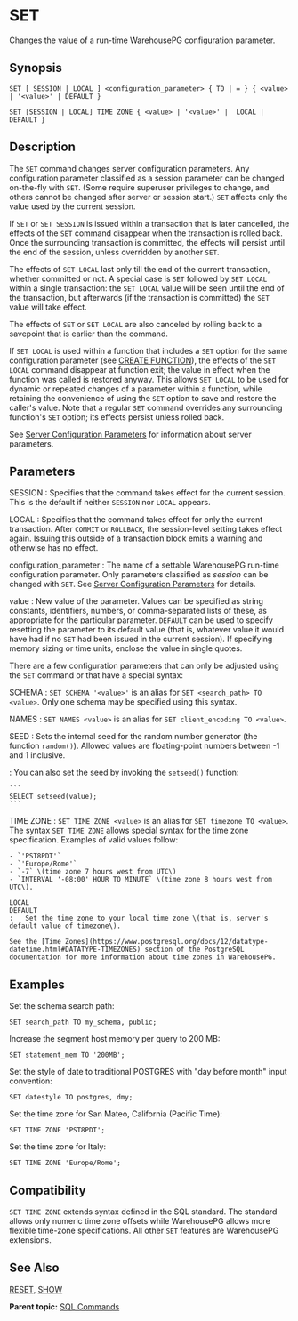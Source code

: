 # SET 

Changes the value of a run-time WarehousePG configuration parameter.

## <a id="section2"></a>Synopsis 

``` {#sql_command_synopsis}
SET [ SESSION | LOCAL ] <configuration_parameter> { TO | = } { <value> | '<value>' | DEFAULT }

SET [SESSION | LOCAL] TIME ZONE { <value> | '<value>' |  LOCAL | DEFAULT }
```

## <a id="section3"></a>Description 

The `SET` command changes server configuration parameters. Any configuration parameter classified as a session parameter can be changed on-the-fly with `SET`. (Some require superuser privileges to change, and others cannot be changed after server or session start.) `SET` affects only the value used by the current session.

If `SET` or `SET SESSION` is issued within a transaction that is later cancelled, the effects of the `SET` command disappear when the transaction is rolled back. Once the surrounding transaction is committed, the effects will persist until the end of the session, unless overridden by another `SET`.

The effects of `SET LOCAL` last only till the end of the current transaction, whether committed or not. A special case is `SET` followed by `SET LOCAL` within a single transaction: the `SET LOCAL` value will be seen until the end of the transaction, but afterwards \(if the transaction is committed\) the `SET` value will take effect.

The effects of `SET` or `SET LOCAL` are also canceled by rolling back to a savepoint that is earlier than the command.

If `SET LOCAL` is used within a function that includes a `SET` option for the same configuration parameter \(see [CREATE FUNCTION](CREATE_FUNCTION.html)\), the effects of the `SET LOCAL` command disappear at function exit; the value in effect when the function was called is restored anyway. This allows `SET LOCAL` to be used for dynamic or repeated changes of a parameter within a function, while retaining the convenience of using the `SET` option to save and restore the caller's value. Note that a regular `SET` command overrides any surrounding function's `SET` option; its effects persist unless rolled back.

See [Server Configuration Parameters](../config_params/guc_config.html) for information about server parameters.

## <a id="section4"></a>Parameters 

SESSION
:   Specifies that the command takes effect for the current session. This is the default if neither `SESSION` nor `LOCAL` appears.

LOCAL
:   Specifies that the command takes effect for only the current transaction. After `COMMIT` or `ROLLBACK`, the session-level setting takes effect again. Issuing this outside of a transaction block emits a warning and otherwise has no effect.

configuration\_parameter
:   The name of a settable WarehousePG run-time configuration parameter. Only parameters classified as *session* can be changed with `SET`. See [Server Configuration Parameters](../config_params/guc_config.html) for details.

value
:   New value of the parameter. Values can be specified as string constants, identifiers, numbers, or comma-separated lists of these, as appropriate for the particular parameter. `DEFAULT` can be used to specify resetting the parameter to its default value (that is, whatever value it would have had if no `SET` had been issued in the current session). If specifying memory sizing or time units, enclose the value in single quotes.

There are a few configuration parameters that can only be adjusted using the `SET` command or that have a special syntax:

SCHEMA
:   `SET SCHEMA '<value>'` is an alias for `SET <search_path> TO <value>`. Only one schema may be specified using this syntax.

NAMES
:   `SET NAMES <value>` is an alias for `SET client_encoding TO <value>`.

SEED
:   Sets the internal seed for the random number generator (the function `random()`). Allowed values are floating-point numbers between -1 and 1 inclusive.

:   You can also set the seed by invoking the `setseed()` function:

    ```
    SELECT setseed(value);
    ```

TIME ZONE
:   `SET TIME ZONE <value>` is an alias for `SET timezone TO <value>`. The syntax `SET TIME ZONE` allows special syntax for the time zone specification. Examples of valid values follow:

    - `'PST8PDT'`
    - `'Europe/Rome'`
    - `-7` \(time zone 7 hours west from UTC\)
    - `INTERVAL '-08:00' HOUR TO MINUTE` \(time zone 8 hours west from UTC\).

    LOCAL
    DEFAULT
    :   Set the time zone to your local time zone \(that is, server's default value of timezone\).

    See the [Time Zones](https://www.postgresql.org/docs/12/datatype-datetime.html#DATATYPE-TIMEZONES) section of the PostgreSQL documentation for more information about time zones in WarehousePG.

## <a id="section5"></a>Examples 

Set the schema search path:

```
SET search_path TO my_schema, public;
```

Increase the segment host memory per query to 200 MB:

```
SET statement_mem TO '200MB';
```

Set the style of date to traditional POSTGRES with "day before month" input convention:

```
SET datestyle TO postgres, dmy;
```

Set the time zone for San Mateo, California \(Pacific Time\):

```
SET TIME ZONE 'PST8PDT';
```

Set the time zone for Italy:

```
SET TIME ZONE 'Europe/Rome'; 
```

## <a id="section6"></a>Compatibility 

`SET TIME ZONE` extends syntax defined in the SQL standard. The standard allows only numeric time zone offsets while WarehousePG allows more flexible time-zone specifications. All other `SET` features are WarehousePG extensions.

## <a id="section7"></a>See Also 

[RESET](RESET.html), [SHOW](SHOW.html)

**Parent topic:** [SQL Commands](../sql_commands/sql_ref.html)

